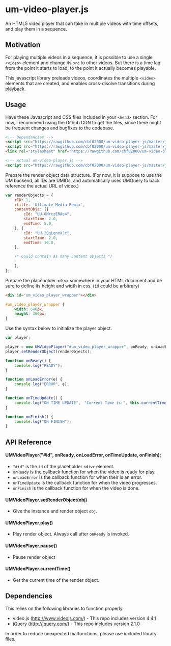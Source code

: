 # um-video-player.js

An HTML5 video player that can take in multiple videos with time offsets, and play them in a sequence. 

## Motivation

For playing multiple videos in a sequence, it is possible to use a single `<video>` element and change its `src` to other videos. But there is a time lag from the point it starts to load, to the point it actually becomes playable.

This javascript library preloads videos, coordinates the multiple `<video>` elements that are created, and enables cross-disolve transitions during playback. 

## Usage

Have these Javascript and CSS files included in your `<head>` section. For now, I recommend using the Github CDN to get the files, since there might be frequent changes and bugfixes to the codebase.

```html
<!-- Dependancies -->
<script src="https://rawgithub.com/cbf02000/um-video-player-js/master/js/jquery-2.1.0.min.js"></script>
<script src="https://rawgithub.com/cbf02000/um-video-player-js/master/js/video.js"></script>
<link rel="stylesheet" href="https://rawgithub.com/cbf02000/um-video-player-js/master/css/video-js.css" />

<!-- Actual um-video-player.js -->
<script src="https://rawgithub.com/cbf02000/um-video-player-js/master/js/um-video-player.js"></script>
```

Prepare the render object data structure. (For now, it is suppose to use the UM backend, all IDs are UMIDs, and automatically uses UMQuery to back reference the actual URL of video.)

```javascript
var renderObjects = {
    rID: 1,
    rtitle: 'Ultimate Media Remix',
    contentObjs: [{
        cId: "UU-0MrczERAe4",
        startTime: 2.0,
        endTime: 5.0,
    }, {
        cId: "UU-2QqLqnxXJc",                
        startTime: 2.0,
        endTime: 10.0,
    }, 

    /* Could contain as many content objects */
    
    ],
};
```

Prepare the placeholder `<div>` somewhere in your HTML document and be sure to define its height and width in css. (`id` could be arbitrary)

```html
<div id="um_video_player_wrapper"></div>
```

```css
#um_video_player_wrapper {
    width: 640px;
    height: 360px;
}
```

Use the syntax below to initialize the player object.

```javascript
var player;

player = new UMVideoPlayer("#um_video_player_wrapper", onReady, onLoadError, onTimeUpdate, onFinish);
player.setRenderObject(renderObjects);

function onReady() {
    console.log("READY");
}

function onLoadError(e) {
    console.log("ERROR", e);
}

function onTimeUpdate() {
    console.log("ON TIME UPDATE",　"Current Time is:", this.currentTime());
}

function onFinish() {
    console.log("ON FINISH");
}
```

## API Reference

#### UMVideoPlayer("#id", onReady, onLoadError, onTimeUpdate, onFinish);

- `"#id"` is the `id` of the placeholder `<div>` element.
- `onReady` is the callback function for when the video is ready for play.
- `onLoadError` is the callback function for when their is an error.
- `onTimeUpdate` is the callback function for when the video progresses.
- `onFinish` is the callback function for when the video is done.

#### UMVideoPlayer.setRenderObject(obj)

- Give the instance and render object `obj`.

#### UMVideoPlayer.play()

- Play render object. Always call after `onReady` is invoked.

#### UMVideoPlayer.pause()

- Pause render object

#### UMVideoPlayer.currentTime()

- Get the current time of the render object.

## Dependencies

This relies on the following libraries to function properly.

- video.js (http://www.videojs.com/) - This repo includes version 4.4.1
- jQuery (http://jquery.com/) - This repo includes version 2.1.0

In order to reduce unexpected malfunctions, please use included library files.
